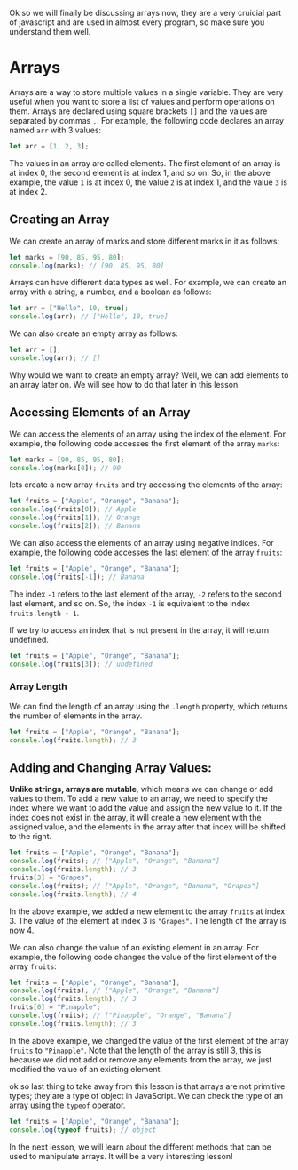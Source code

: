 Ok so we will finally be discussing arrays now, they are a very cruicial part of javascript and are used in almost every program, so make sure you understand them well.

# Arrays
Arrays are a way to store multiple values in a single variable. They are very useful when you want to store a list of values and perform operations on them. Arrays are declared using square brackets `[]` and the values are separated by commas `,`. For example, the following code declares an array named `arr` with 3 values:
```js
let arr = [1, 2, 3];
```
The values in an array are called elements. The first element of an array is at index 0, the second element is at index 1, and so on. So, in the above example, the value `1` is at index 0, the value `2` is at index 1, and the value `3` is at index 2.

## Creating an Array
We can create an array of marks and store different marks in it as follows:
```js
let marks = [90, 85, 95, 80];
console.log(marks); // [90, 85, 95, 80]
```
Arrays can have different data types as well. For example, we can create an array with a string, a number, and a boolean as follows:
```js
let arr = ["Hello", 10, true];
console.log(arr); // ["Hello", 10, true]
```
We can also create an empty array as follows:
```js
let arr = [];
console.log(arr); // []
```
Why would we want to create an empty array? Well, we can add elements to an array later on. We will see how to do that later in this lesson.

## Accessing Elements of an Array
We can access the elements of an array using the index of the element. For example, the following code accesses the first element of the array `marks`:
```js
let marks = [90, 85, 95, 80];
console.log(marks[0]); // 90
```
lets create a new array `fruits` and try accessing the elements of the array:
```js
let fruits = ["Apple", "Orange", "Banana"];
console.log(fruits[0]); // Apple
console.log(fruits[1]); // Orange
console.log(fruits[2]); // Banana
```
We can also access the elements of an array using negative indices. For example, the following code accesses the last element of the array `fruits`:
```js
let fruits = ["Apple", "Orange", "Banana"];
console.log(fruits[-1]); // Banana
```
The index `-1` refers to the last element of the array, `-2` refers to the second last element, and so on. So, the index `-1` is equivalent to the index `fruits.length - 1`.

If we try to access an index that is not present in the array, it will return undefined.
```js
let fruits = ["Apple", "Orange", "Banana"];
console.log(fruits[3]); // undefined
```
### Array Length
We can find the length of an array using the `.length` property, which returns the number of elements in the array.
```js
let fruits = ["Apple", "Orange", "Banana"];
console.log(fruits.length); // 3
```
## Adding and Changing Array Values:
**Unlike strings, arrays are mutable**, which means we can change or add values to them. To add a new value to an array, we need to specify the index where we want to add the value and assign the new value to it. If the index does not exist in the array, it will create a new element with the assigned value, and the elements in the array after that index will be shifted to the right.
```js
let fruits = ["Apple", "Orange", "Banana"];
console.log(fruits); // ["Apple", "Orange", "Banana"]
console.log(fruits.length); // 3
fruits[3] = "Grapes";
console.log(fruits); // ["Apple", "Orange", "Banana", "Grapes"]
console.log(fruits.length); // 4
```
In the above example, we added a new element to the array `fruits` at index 3. The value of the element at index 3 is `"Grapes"`. The length of the array is now 4.

We can also change the value of an existing element in an array. For example, the following code changes the value of the first element of the array `fruits`:
```js
let fruits = ["Apple", "Orange", "Banana"];
console.log(fruits); // ["Apple", "Orange", "Banana"]
console.log(fruits.length); // 3
fruits[0] = "Pinapple";
console.log(fruits); // ["Pinapple", "Orange", "Banana"]
console.log(fruits.length); // 3
```
In the above example, we changed the value of the first element of the array `fruits` to `"Pinapple"`. Note that the length of the array is still 3, this is because we did not add or remove any elements from the array, we just modified the value of an existing element.

ok so last thing to take away from this lesson is that arrays are not primitive types; they are a type of object in JavaScript. We can check the type of an array using the `typeof` operator.
```js
let fruits = ["Apple", "Orange", "Banana"];
console.log(typeof fruits); // object
```
In the next lesson, we will learn about the different methods that can be used to manipulate arrays. It will be a very interesting lesson!